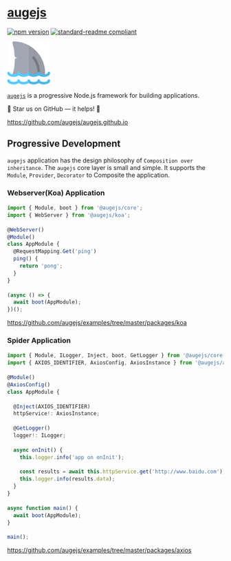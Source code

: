 # [augejs](https://github.com/augejs/augejs.github.io)

[![npm version](https://badge.fury.io/js/%40augejs%2Fcore.svg)](https://www.npmjs.com/package/@augejs/core) [![standard-readme compliant](https://img.shields.io/badge/readme%20style-standard-brightgreen.svg?style=flat-square)](https://github.com/RichardLitt/standard-readme)

<img height="100px" src="../assets/logo.svg">

[`augejs`](https://github.com/augejs/augejs.github.io) is a progressive Node.js framework for building applications.

:star2: Star us on GitHub — it helps! :clap:

https://github.com/augejs/augejs.github.io

## Progressive Development

`augejs` application has the design philosophy of `Composition over inheritance`. The `augejs` core layer is small and simple. It supports the `Module`, `Provider`, `Decorator` to Composite the application.

### Webserver(Koa) Application

```ts
import { Module, boot } from '@augejs/core';
import { WebServer } from '@augejs/koa';

@WebServer()
@Module()
class AppModule {
  @RequestMapping.Get('ping')
  ping() {
    return 'pong';
  }
}

(async () => {
  await boot(AppModule);
})();
```

https://github.com/augejs/examples/tree/master/packages/koa

### Spider Application

```ts
import { Module, ILogger, Inject, boot, GetLogger } from '@augejs/core';
import { AXIOS_IDENTIFIER, AxiosConfig, AxiosInstance } from '@augejs/axios';

@Module()
@AxiosConfig()
class AppModule {

  @Inject(AXIOS_IDENTIFIER)
  httpService!: AxiosInstance;

  @GetLogger()
  logger!: ILogger;

  async onInit() {
    this.logger.info('app on onInit');

    const results = await this.httpService.get('http://www.baidu.com');
    this.logger.info(results.data);
  }
}

async function main() {
  await boot(AppModule);
}

main();
```

https://github.com/augejs/examples/tree/master/packages/axios
